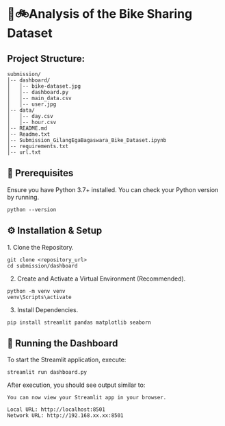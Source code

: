 # 🔗🚲Analysis of the Bike Sharing Dataset

## Project Structure:
```
submission/
│-- dashboard/
│   │-- bike-dataset.jpg
│   │-- dashboard.py
│   │-- main_data.csv
│   │-- user.jpg
│-- data/
│   │-- day.csv
│   │-- hour.csv
│-- README.md
│-- Readme.txt
│-- Submission_GilangEgaBagaswara_Bike_Dataset.ipynb
│-- requirements.txt
│-- url.txt

```
## 🔧 Prerequisites
Ensure you have Python 3.7+ installed. You can check your Python version by running.
```
python --version
```
## ⚙️ Installation & Setup
1️. Clone the Repository.
```
git clone <repository_url>
cd submission/dashboard
```
2. Create and Activate a Virtual Environment (Recommended).
```
python -m venv venv
venv\Scripts\activate
```
3. Install Dependencies.
```
pip install streamlit pandas matplotlib seaborn
```
## 🚀 Running the Dashboard
To start the Streamlit application, execute:
```
streamlit run dashboard.py
```
After execution, you should see output similar to:
```
You can now view your Streamlit app in your browser.

Local URL: http://localhost:8501
Network URL: http://192.168.xx.xx:8501
```
